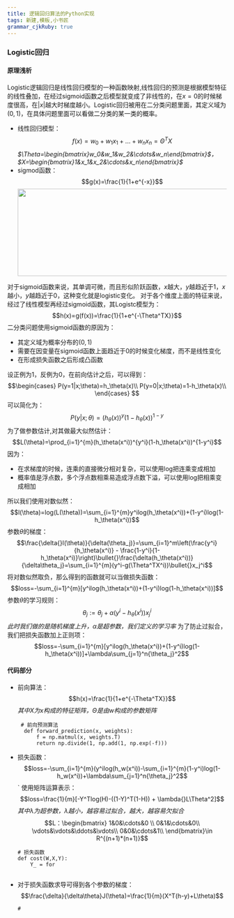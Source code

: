```yaml
---
title: 逻辑回归算法的Python实现
tags: 新建,模板,小书匠
grammar_cjkRuby: true
---
```



### Logistic回归
#### 原理浅析
Logistic逻辑回归是线性回归模型的一种函数映射,线性回归的预测是根据模型特征的线性叠加，在经过sigmoid函数之后模型就变成了非线性的，在$x=0$的时候梯度很高，在$|x|$越大时梯度越小。Logistic回归被用在二分类问题里面，其定义域为$(0,1)$，在具体问题里面可以看做二分类的某一类的概率。
* 线性回归模型：
  $$f(x)=w_0 + w_1x_1+...+w_nx_n=\Theta^T{X}$$
  *$\Theta=\begin{bmatrix}w_0&w_1&w_2&\cdots&w_n\end{bmatrix}$，$X=\begin{bmatrix}1&x_1&x_2&\cdots&x_n\end{bmatrix}$*
* sigmod函数：
  $$g(x)=\frac{1}{1+e^{-x}}$$
  <center><img src="https://img-blog.csdnimg.cn/20181213135910774.jpg" height="200" width="500" /></center>
对于sigmoid函数来说，其单调可微，而且形似阶跃函数，$x$越大，$y$越趋近于1，$x$越小，$y$越趋近于0，这种变化就是logistic变化。
对于各个维度上面的特征来说，经过了线性模型再经过sigmoid函数，其Logistc模型为：
$$h(x)=g(f(x))=\frac{1}{1+e^{-\Theta^TX}}$$
二分类问题使用sigmoid函数的原因为：
 * 其定义域为概率分布的$(0,1)$
 * 需要在因变量在sigmoid函数上面趋近于0的时候变化梯度，而不是线性变化
 * 在形成损失函数之后形成凸函数

设正例为1，反例为0，在前向估计之后，可以得到：
$$\begin{cases}
P(y=1|x;\theta)=h_\theta(x)\\
P(y=0|x;\theta)=1-h_\theta(x)\\
\end{cases}
$$
可以简化为：
$$P(y|x;\theta)=(h_\theta(x))^y(1-h_\theta(x))^{1-y}$$
为了做参数估计,对其做最大似然估计：
$$L(\theta)=\prod_{i=1}^{m}(h_\theta(x^i))^{y^i}(1-h_\theta(x^i))^{1-y^i}$$
因为：
* 在求梯度的时候，连乘的直接微分相对复杂，可以使用log把连乘变成相加
* 概率值是浮点数，多个浮点数相乘易造成浮点数下溢，可以使用log把相乘变成相加

所以我们使用对数似然：
$$l(\theta)=log(L(\theta))=\sum_{i=1}^{m}y^ilog(h_\theta(x^i))+(1-y^i)log(1-h_\theta(x^i))$$
参数$\theta$的梯度：
$$\frac{\delta{}l(\theta)}{\delta(\theta_j)}=\sum_{i=1}^m\left(\frac{y^i}{h_\theta(x^i)} - \frac{1-y^i}{1-h_\theta(x^i)}\right)\bullet{}\frac{\delta(h_\theta(x^i))}{\delta\theta_j}=\sum_{i=1}^{m}(y^i-g(\Theta^TX^i))\bullet{}x_j^i$$
将对数似然取负，那么得到的函数就可以当做损失函数：
$$loss=-\sum_{i=1}^{m}[y^ilog(h_\theta(x^i))+(1-y^i)log(1-h_\theta(x^i))]$$
参数$\theta$的学习规则：
$$\theta_j:=\theta_j+\alpha(y^i-h_\theta(x^i))x_j^i$$
*此时我们做的是随机梯度上升，$\alpha$是超参数，我们定义的学习率*
为了防止过拟合，我们把损失函数加上正则项：
$$loss=-\sum_{i=1}^{m}[y^ilog(h_\theta(x^i))+(1-y^i)log(1-h_\theta(x^i))]+\lambda\sum_{j=1}^n{\theta_j}^2$$




#### 代码部分
* 前向算法：
  $$h(x)=\frac{1}{1+e^{-\Theta^TX}}$$
  *其中$X$为$x$构成的特征矩阵，$\Theta$是由$w$构成的参数矩阵*
  ```Python?linenums&fancy=0
   # 前向预测算法
	def forward_prediction(x, weights):
		f = np.matmul(x, weights.T)
		return np.divide(1, np.add(1, np.exp(-f)))
  ```
* 损失函数：
	  $$loss=-\sum_{i=1}^{m}(y^ilog(h_w(x^i))-\sum_{i=1}^{m}(1-y^i)log(1-h_w(x^i))+\lambda\sum_{j=1}^n{\theta_j}^2$$` 
  使用矩阵运算表示：
  $$loss=\frac{1}{m}[-Y^Tlog(H)-((1-Y)^T(1-H)) + \lambda{}L\Theta^2]$$
  *其中$\lambda$为超参数，$\lambda$越小，越容易过拟合，越大，越容易欠拟合*
  $$L：\begin{bmatrix}
  1&0&\cdots&0 \\
  0&1&\cdots&0\\
  \vdots&\vdots&\ddots&\vdots\\
  0&0&\cdots&1\\
  \end{bmatrix}\in R^{(n+1)*(n+1)}$$
  ```Python?linenums&fancy=0
  # 损失函数
  def cost(W,X,Y):
      Y_ = for
      
  ```
* 对于损失函数求导可得到各个参数的梯度：
  $$\frac{\delta}{\delta\theta}J(\theta)=\frac{1}{m}(X^T(h-y)+L\theta)$$
  ```Python?linenums&fancy=0
  #
  ```